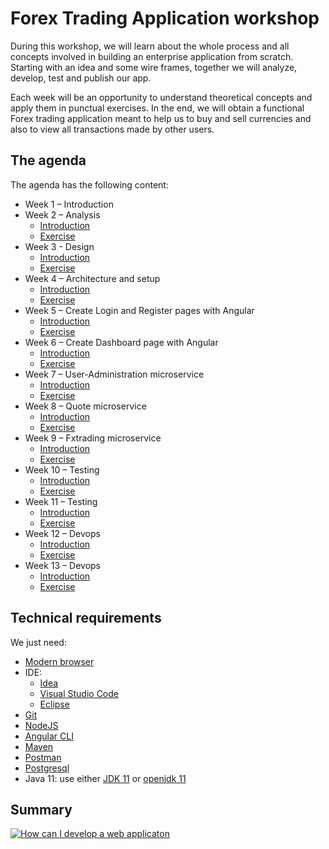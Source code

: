 # Forex Trading Application workshop

During this workshop, we will learn about the whole process and all concepts involved in building an enterprise application from scratch. Starting with an idea and some wire frames, together we will analyze, develop, test and publish our app.

Each week will be an opportunity to understand theoretical concepts and apply them in punctual exercises. In the end, we will obtain a functional Forex trading application meant to help us to buy and sell currencies and also to view all transactions made by other users.

## The agenda

The agenda has the following content:

- Week 1 – Introduction
- Week 2 – Analysis
  - [Introduction](https://drive.google.com/file/d/1ueFpjdAEXlskXxM4ao2qIN9ow5X18fVz/view?usp=sharing)
  - [Exercise](Week_02/Exercise/README.md)
- Week 3 - Design
  - [Introduction](https://slides.com/denisacretu/fx-trading-app/fullscreen)
  - [Exercise](Week_03/Exercise/README.md)
- Week 4 – Architecture and setup
  - [Introduction](Week_04/Theory/README.md)
  - [Exercise](Week_04/Exercise/README.md)
- Week 5 – Create Login and Register pages with Angular
  - [Introduction](Week_05/Theory/README.md)
  - [Exercise](Week_05/Exercise/README.md)
- Week 6 – Create Dashboard page with Angular
  - [Introduction](Week_06/Theory/README.md)
  - [Exercise](Week_06/Exercise/README.md)
- Week 7 – User-Administration microservice
  - [Introduction](Week_07/Theory/README.md)
  - [Exercise](Week_07/Exercise/README.md)
- Week 8 – Quote microservice
  - [Introduction](Week_08/Theory/README.md)
  - [Exercise](Week_08/Exercise/README.md)
- Week 9 – Fxtrading microservice
  - [Introduction](Week_09/Theory/README.md)
  - [Exercise](Week_09/Exercise/README.md)
- Week 10 – Testing
  - [Introduction](https://drive.google.com/file/d/0B4NKACt0AT2MOEZNT0d1VEtRNWZDSHN6WUVnUTJya1BVeGUw/view?usp=sharing)
  - [Exercise](Week_10/Exercise/README.md)
- Week 11 – Testing
  - [Introduction](Week_11/Theory/README.md)
  - [Exercise](Week_11/Exercise/README.md)
- Week 12 – Devops
  - [Introduction](Week_12/Theory/README.md)
  - [Exercise](Week_12/Exercise/README.md)
- Week 13 – Devops
  - [Introduction](Week_13/Theory/README.md)
  - [Exercise](Week_13/Exercise/README.md)

## Technical requirements

We just need:

- [Modern browser](https://browsehappy.com/)
- IDE:
  - [Idea](https://www.jetbrains.com/idea/download/)
  - [Visual Studio Code](https://code.visualstudio.com/Download)
  - [Eclipse](https://www.eclipse.org/downloads/packages/)
- [Git](https://git-scm.com/download/win)
- [NodeJS](https://nodejs.org/en/)
- [Angular CLI](https://github.com/angular/angular-cli)
- [Maven](https://maven.apache.org/install.html)
- [Postman](https://www.getpostman.com/apps)
- [Postgresql](https://www.postgresql.org/download/)
- Java 11:  use either [JDK 11](https://www.oracle.com/java/technologies/javase-jdk11-downloads.html) or [openjdk 11](https://jdk.java.net/java-se-ri/11)

## Summary
[![How can I develop a web applicaton](https://img.youtube.com/vi/_hJXIVPQhDo/0.jpg)](https://www.youtube.com/watch?v=_hJXIVPQhDo)
